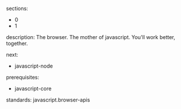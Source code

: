 sections:
  - 0
  - 1

description: The browser. The mother of javascript. You'll work better, together.

next:
  - javascript-node

prerequisites:
  - javascript-core

standards: javascript.browser-apis
